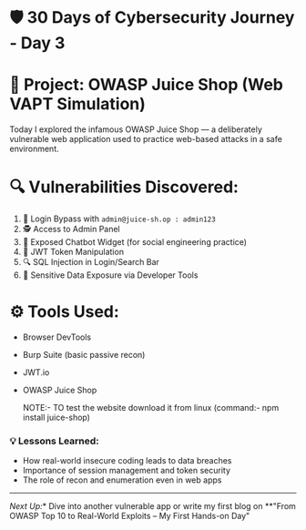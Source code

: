 # 🛡️ 30 Days of Cybersecurity Journey - Day 3

# 🧪 Project: OWASP Juice Shop (Web VAPT Simulation)

Today I explored the infamous OWASP Juice Shop — a deliberately vulnerable web application used to practice web-based attacks in a safe environment.

# 🔍 Vulnerabilities Discovered:
1. 🛑 Login Bypass with `admin@juice-sh.op : admin123`
2. 🕵️ Access to Admin Panel
3. 💬 Exposed Chatbot Widget (for social engineering practice)
4. 🪪 JWT Token Manipulation
5. 🔍 SQL Injection in Login/Search Bar
6. 🔑 Sensitive Data Exposure via Developer Tools

# ⚙️ Tools Used:
- Browser DevTools
- Burp Suite (basic passive recon)
- JWT.io
- OWASP Juice Shop

  NOTE:- TO test the website download it from linux (command:- npm install juice-shop) 



### 💡 Lessons Learned:
- How real-world insecure coding leads to data breaches
- Importance of session management and token security
- The role of recon and enumeration even in web apps

---
*Next Up:** Dive into another vulnerable app or write my first blog on **"From OWASP Top 10 to Real-World Exploits – My First Hands-on Day" 

